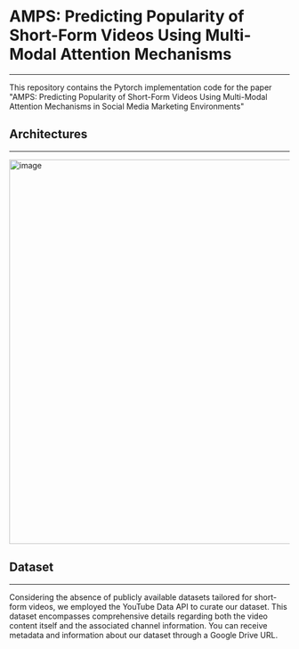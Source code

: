 # AMPS: Predicting Popularity of Short-Form Videos Using Multi-Modal Attention Mechanisms
---
This repository contains the Pytorch implementation code for the paper "AMPS: Predicting Popularity of Short-Form Videos Using Multi-Modal Attention Mechanisms in Social Media Marketing Environments"

## Architectures
---
<img width="690" alt="image" src="https://github.com/MinhwaCho/AMPS_shortform/assets/78397451/cb4a2bce-78e5-432d-8073-04ddc67e2e1b">

## Dataset
---
Considering the absence of publicly available datasets tailored for short-form videos, we employed the YouTube Data API to curate our dataset. This dataset encompasses comprehensive details regarding both the video content itself and the associated channel information.
You can receive metadata and information about our dataset through a Google Drive URL.
